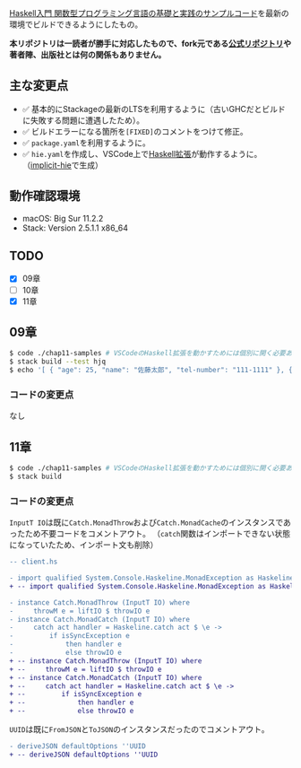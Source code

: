 [Haskell入門 関数型プログラミング言語の基礎と実践のサンプルコード](https://github.com/hiratara/Haskell-Nyumon-Sample)を最新の環境でビルドできるようにしたもの。

**本リポジトリは一読者が勝手に対応したもので、fork元である[公式リポジトリ](https://github.com/hiratara/Haskell-Nyumon-Sample)や著者陣、出版社とは何の関係もありません。**

## 主な変更点

- ✅ 基本的にStackageの最新のLTSを利用するように（古いGHCだとビルドに失敗する問題に遭遇したため）。
- ✅ ビルドエラーになる箇所を`[FIXED]`のコメントをつけて修正。
- ✅ `package.yaml`を利用するように。
- ✅ `hie.yaml`を作成し、VSCode上で[Haskell拡張](https://marketplace.visualstudio.com/items?itemName=haskell.haskell)が動作するように。（[implicit-hie](https://hackage.haskell.org/package/implicit-hie)で生成）

## 動作確認環境

- macOS: Big Sur 11.2.2
- Stack: Version 2.5.1.1 x86_64

## TODO

- [x] 09章
- [ ] 10章
- [x] 11章

## 09章

```bash
$ code ./chap11-samples # VSCodeのHaskell拡張を動かすためには個別に開く必要あり
$ stack build --test hjq
$ echo '[ { "age": 25, "name": "佐藤太郎", "tel-number": "111-1111" }, { "age": 26, "name": "斎藤花子", "tel-number": "222-2222" }, { "age": 27, "name": "山田太郎", "tel-number": "333-3333" } ]' | stack exec hjq -- '{"name":.[2].name,"tel-numer":.[2].tel-number}'
```

### コードの変更点
なし

## 11章

```bash
$ code ./chap11-samples # VSCodeのHaskell拡張を動かすためには個別に開く必要あり
$ stack build
```
### コードの変更点

`InputT IO`は既に`Catch.MonadThrow`および`Catch.MonadCache`のインスタンスであったため不要コードをコメントアウト。
（`catch`関数はインポートできない状態になっていたため、インポート文も削除）

```diff
-- client.hs

- import qualified System.Console.Haskeline.MonadException as Haskeline (catch)
+ -- import qualified System.Console.Haskeline.MonadException as Haskeline (catch)

- instance Catch.MonadThrow (InputT IO) where
-     throwM e = liftIO $ throwIO e
- instance Catch.MonadCatch (InputT IO) where
-     catch act handler = Haskeline.catch act $ \e ->
-         if isSyncException e
-             then handler e
-             else throwIO e
+ -- instance Catch.MonadThrow (InputT IO) where
+ --     throwM e = liftIO $ throwIO e
+ -- instance Catch.MonadCatch (InputT IO) where
+ --     catch act handler = Haskeline.catch act $ \e ->
+ --         if isSyncException e
+ --             then handler e
+ --             else throwIO e
```

`UUID`は既に`FromJSON`と`ToJSON`のインスタンスだったのでコメントアウト。

```diff
- deriveJSON defaultOptions ''UUID
+ -- deriveJSON defaultOptions ''UUID
```

